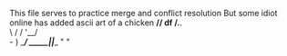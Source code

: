 This file serves to practice merge and conflict resolution
But some idiot online has added ascii art of a chicken
     __//
df  /.__.\
    \ \/ /
 '__/    \
  \-      )
   \_____/
_____|_|____
     " "
